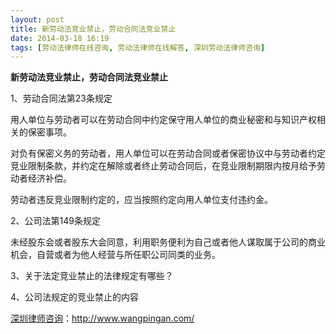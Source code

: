 ```yaml
---
layout: post
title: 新劳动法竞业禁止，劳动合同法竞业禁止
date: 2014-03-18 16:19
tags: [劳动法律师在线咨询, 劳动法律师在线解答, 深圳劳动法律师咨询]
---
```

<strong>新劳动法竞业禁止，劳动合同法竞业禁止</strong>

1、劳动合同法第23条规定

用人单位与劳动者可以在劳动合同中约定保守用人单位的商业秘密和与知识产权相关的保密事项。

对负有保密义务的劳动者，用人单位可以在劳动合同或者保密协议中与劳动者约定竞业限制条款，并约定在解除或者终止劳动合同后，在竞业限制期限内按月给予劳动者经济补偿。

劳动者违反竞业限制约定的，应当按照约定向用人单位支付违约金。

2、公司法第149条规定

未经股东会或者股东大会同意，利用职务便利为自己或者他人谋取属于公司的商业机会，自营或者为他人经营与所任职公司同类的业务。

3、关于法定竞业禁止的法律规定有哪些？

4、公司法规定的竞业禁止的内容

<a href="http://www.wangpingan.com/">深圳律师咨询</a>：<a href="http://www.wangpingan.com/">http://www.wangpingan.com/</a>


